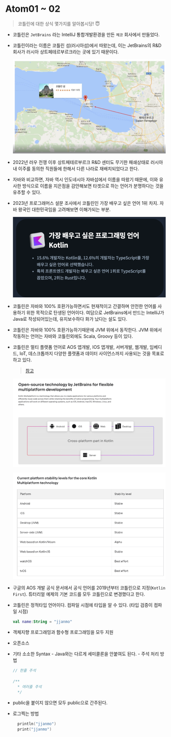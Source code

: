 # Atom01 ~ 02

> 코틀린에 대한 상식 몇가지를 알아봅시당! 😇

- 코틀린은 `JetBrains` 라는 IntelliJ 통합개발환경을 만든 `체코` 회사에서 만들었다.
- 코틀린이라는 이름은 코틀린 섬(러시아섬)에서 따왔는데, 이는 JetBrains의 R&D 회사가 러시아 상트페테르부르크라는 곳에 있기 때문이다.

  ![atom1_kotlin_map](../screenshots/atom1_kotlin_map.png)

- 2022년 러우 전쟁 이후 상트페테르부르크 R&D 센터도 무기한 패쇄상태로 러시아내 이주를 동의한 직원들에 한해서 다른 나라로 재배치되었다고 한다.

- 자바와 비교하면, 자바 역시 인도네시아 자바섬에서 이름을 따왔기 때문에, 이와 유사한 방식으로 이름을 지은점을 감안해보면 타겟으로 하는 언어가 분명하다는 것을 유추할 수 있다.

- 2023년 프로그래머스 설문 조사에서 코틀린인 가장 배우고 싶은 언어 1위 차지. 자바 왕국인 대한민국임을 고려해보면 이해가되는 부분.

  ![atom1_pg_kotlin](../screenshots/atom1_pg_kotlin.png)

- 코틀린은 자바와 100% 호환가능하면서도 현재적이고 간결하며 안전한 언어를 사용하기 위한 목적으로 탄생된 언어이다. 여담으로 JetBrains에서 만드는 IntelliJ가 Java로 작성되어있는데, 유지보수하다 화가 났다는 설도 있다.
- 코틀린은 자바와 100% 호환가능하기때문에 JVM 위에서 동작한다. JVM 위에서 작동하는 언어는 자바와 코틀린외에도 Scala, Groovy 등이 있다.
- 코틀린은 멀티 플랫폼 언어로 AOS 앱개발, IOS 앱개발, 서버개발, 웹개발, 임베디드, IoT, 데스크톱까지 다양한 플랫폼과 데이터 사이언스까지 사용되는 것을 목표로 하고 있다.

  > [참고](https://www.jetbrains.com/help/kotlin-multiplatform-dev/supported-platforms.html)

  ![atom1_mulit1](../screenshots/atom1_mulit1.png)

  ![atom1_multi2](../screenshots/atom1_multi2.png)

- 구글의 AOS 개발 공식 문서에서 공식 언어를 2019년부터 코틀린으로 지정(`Kotlin First`). 튜터리얼 예제의 기본 코드를 모두 코틀린으로 변경했다고 한다.
- 코틀린은 정적타입 언어이다. 컴파일 시점에 타입을 알 수 있다. (타입 검증이 컴파일 시점)

  ```kotlin
  val name:String = "jjanmo"
  ```

- 객체지향 프로그래밍과 함수형 프로그래밍을 모두 지원
- 오픈소스
- 기타 소소한 Syntax - Java와는 다르게 세미콜론을 안붙여도 된다. - 주석 처리 방법

  ```kotlin
  // 한줄 주석

  /**
    * 여러줄 주석
    */
  ```

- public을 붙이지 않으면 모두 public으로 간주된다.
- 로그찍는 방법

  ```kotlin
    println("jjanmo")
    print("jjanmo")

  ```
